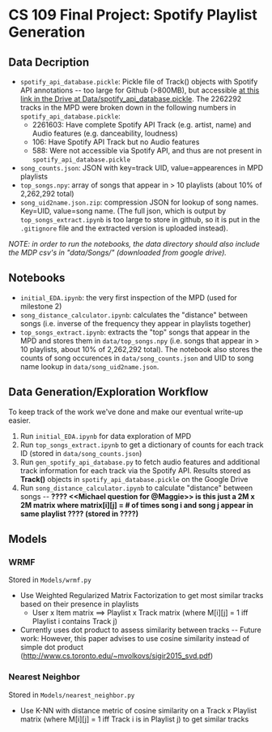 # CS 109 Final Project: Spotify Playlist Generation

## Data Decription 
- `spotify_api_database.pickle`: Pickle file of Track() objects with Spotify API annotations -- too large for Github (>800MB), but accessible [at this link in the Drive at Data/spotify_api_database.pickle](https://drive.google.com/open?id=14h1Hpdg1aLosORY6qRENhjTSqIt680SZ). The 2262292 tracks in the MPD were broken down in the following numbers in `spotify_api_database.pickle`:
	- 2261603: Have complete Spotify API Track (e.g. artist, name) and Audio features (e.g. danceability, loudness)
	- 106: Have Spotify API Track but no Audio features
	- 588: Were not accessible via Spotify API, and thus are not present in `spotify_api_database.pickle`
- `song_counts.json`: JSON with key=track UID, value=appearences in MPD playlists 
- `top_songs.npy`: array of songs that appear in > 10 playlists (about 10% of 2,262,292 total)
- `song_uid2name.json.zip`: compression JSON for lookup of song names. Key=UID, value=song name. (The full json, which is output by `top_songs_extract.ipynb` is too large to store in github, so it is put in the `.gitignore` file and the extracted version is uploaded instead). 

*NOTE: in order to run the notebooks, the data directory should also include the MDP csv's in "data/Songs/" (downloaded from google drive).*

## Notebooks
- `initial_EDA.ipynb`: the very first inspection of the MPD (used for milestone 2)
- `song_distance_calculator.ipynb`: calculates the "distance" between songs (i.e. inverse of the frequency they appear in playlists together) 
- `top_songs_extract.ipynb`: extracts the "top" songs that appear in the MPD and stores them in `data/top_songs.npy` (i.e. songs that appear in > 10 playlists, about 10% of 2,262,292 total). The notebook also stores the counts of song occurences in `data/song_counts.json` and UID to song name lookup in `data/song_uid2name.json`. 

## Data Generation/Exploration Workflow
To keep track of the work we've done and make our eventual write-up easier.

1. Run `initial_EDA.ipynb` for data exploration of MPD
2. Run `top_songs_extract.ipynb` to get a dictionary of counts for each track ID (stored in `data/song_counts.json`)
3. Run `gen_spotify_api_database.py` to fetch audio features and additional track information for each track via the Spotify API. Results stored as **Track()** objects in `spotify_api_database.pickle` on the Google Drive
4. Run `song_distance_calculator.ipynb` to calculate "distance" between songs -- **???? <<Michael question for @Maggie>> is this just a 2M x 2M matrix where matrix[i][j] = # of times song i and song j appear in same playlist ???? (stored in ????)**


## Models

### WRMF

Stored in `Models/wrmf.py`

- Use Weighted Regularized Matrix Factorization to get most similar tracks based on their presence in playlists
	- User x Item matrix ==> Playlist x Track matrix (where M[i][j] = 1 iff Playlist i contains Track j)
- Currently uses dot product to assess similarity between tracks -- Future work: However, this paper advises to use cosine similarity instead of simple dot product (http://www.cs.toronto.edu/~mvolkovs/sigir2015_svd.pdf)

### Nearest Neighbor

Stored in `Models/nearest_neighbor.py`

- Use K-NN with distance metric of cosine similarity on a Track x Playlist matrix (where M[i][j] = 1 iff Track i is in Playlist j) to get similar tracks
